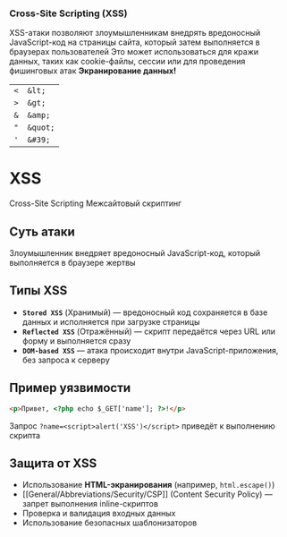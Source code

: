 ### Cross-Site Scripting (XSS)
XSS-атаки позволяют злоумышленникам внедрять вредоносный JavaScript-код
на страницы сайта, который затем выполняется в браузерах пользователей
Это может использоваться для кражи данных, таких как cookie-файлы, сессии или для проведения фишинговых атак
**Экранирование данных!**

|     |          |
|----:|:---------|
| `<` | `&lt;`   |
| `>` | `&gt;`   |
| `&` | `&amp;`  |
| `"` | `&quot;` |
| `'` | `&#39;`  |




# XSS
Cross-Site Scripting
Межсайтовый скриптинг
## Суть атаки
Злоумышленник внедряет вредоносный JavaScript-код, который выполняется в браузере жертвы
## Типы XSS
- **`Stored XSS`** (Хранимый) — вредоносный код сохраняется в базе данных и исполняется при загрузке страницы
- **`Reflected XSS`** (Отражённый) — скрипт передаётся через URL или форму и выполняется сразу
- **`DOM-based XSS`** — атака происходит внутри JavaScript-приложения, без запроса к серверу
## Пример уязвимости
```html
<p>Привет, <?php echo $_GET['name']; ?>!</p>
```
Запрос `?name=<script>alert('XSS')</script>` приведёт к выполнению скрипта
## Защита от XSS
- Использование **HTML-экранирования** (например, `html.escape()`)
- [[General/Abbreviations/Security/CSP]] (Content Security Policy) — запрет выполнения inline-скриптов
- Проверка и валидация входных данных
- Использование безопасных шаблонизаторов

